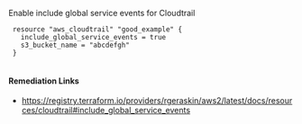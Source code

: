 
Enable include global service events for Cloudtrail

```hcl
 resource "aws_cloudtrail" "good_example" {
   include_global_service_events = true
   s3_bucket_name = "abcdefgh"
 }
 
```

#### Remediation Links
 - https://registry.terraform.io/providers/rgeraskin/aws2/latest/docs/resources/cloudtrail#include_global_service_events

